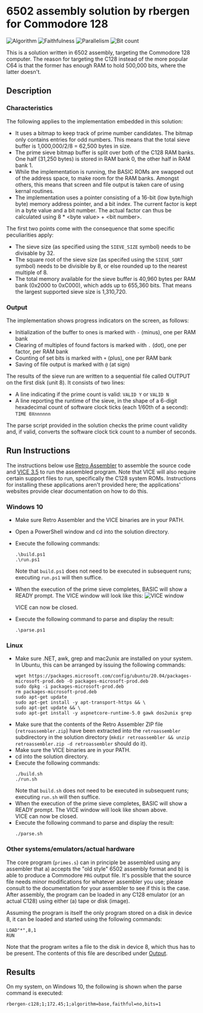 # 6502 assembly solution by rbergen for Commodore 128

![Algorithm](https://img.shields.io/badge/Algorithm-base-green)
![Faithfulness](https://img.shields.io/badge/Faithful-no-yellowgreen)
![Parallelism](https://img.shields.io/badge/Parallel-no-green)
![Bit count](https://img.shields.io/badge/Bits-1-green)

This is a solution written in 6502 assembly, targeting the Commodore 128 computer. The reason for targeting the C128 instead of the more popular C64 is that the former has enough RAM to hold 500,000 bits, where the latter doesn't.

## Description
### Characteristics
The following applies to the implementation embedded in this solution:
- It uses a bitmap to keep track of prime number candidates. The bitmap only contains entries for odd numbers. This means that the total sieve buffer is 1,000,000/2/8 = 62,500 bytes in size.
- The prime sieve bitmap buffer is split over both of the C128 RAM banks. One half (31,250 bytes) is stored in RAM bank 0, the other half in RAM bank 1.
- While the implementation is running, the BASIC ROMs are swapped out of the address space, to make room for the RAM banks. Amongst others, this means that screen and file output is taken care of using kernal routines.
- The implementation uses a pointer consisting of a 16-bit (low byte/high byte) memory address pointer, and a bit index. The current factor is kept in a byte value and a bit number. The actual factor can thus be calculated using 8 * &lt;byte value&gt; + &lt;bit number&gt;. 

The first two points come with the consequence that some specific peculiarities apply:
- The sieve size (as specified using the `SIEVE_SIZE` symbol) needs to be divisable by 32.
- The square root of the sieve size (as specifed using the `SIEVE_SQRT` symbol) needs to be divisible by 8, or else rounded up to the nearest multiple of 8.
- The total memory available for the sieve buffer is 40,960 bytes per RAM bank (0x2000 to 0xC000), which adds up to 655,360 bits. That means the largest supported sieve size is 1,310,720.

### Output
The implementation shows progress indicators on the screen, as follows:
- Initialization of the buffer to ones is marked with `-` (minus), one per RAM bank
- Clearing of multiples of found factors is marked with `.` (dot), one per factor, per RAM bank
- Counting of set bits is marked with `+` (plus), one per RAM bank
- Saving of file output is marked with `@` (at sign)

The results of the sieve run are written to a sequential file called OUTPUT on the first disk (unit 8). It consists of two lines:
- A line indicating if the prime count is valid: `VALID Y` or `VALID N`
- A line reporting the runtime of the sieve, in the shape of a 6-digit hexadecimal count of software clock ticks (each 1/60th of a second): `TIME 0Xnnnnnn`

The parse script provided in the solution checks the prime count validity and, if valid, converts the software clock tick count to a number of seconds.

## Run Instructions
The instructions below use [Retro Assembler](https://enginedesigns.net/retroassembler) to assemble the source code and [VICE 3.5](https://vice-emu.sourceforge.io/) to run the assembled program. Note that VICE will also require certain support files to run, specifically the C128 system ROMs.
Instructions for installing these applications aren't provided here; the applications' websites provide clear documentation on how to do this.

### Windows 10
- Make sure Retro Assembler and the VICE binaries are in your PATH.
- Open a PowerShell window and cd into the solution directory.
- Execute the following commands:
  ```
  .\build.ps1
  .\run.ps1
  ```
  Note that `build.ps1` does not need to be executed in subsequent runs; executing `run.ps1` will then suffice.
- When the execution of the prime sieve completes, BASIC will show a READY prompt. The VICE window will look like this:
  ![VICE window](https://i.ibb.co/f9F5bJv/c128primes.png)

  VICE can now be closed.
- Execute the following command to parse and display the result:
  ```
  .\parse.ps1
  ```

### Linux
- Make sure .NET, awk, grep and mac2unix are installed on your system. In Ubuntu, this can be arranged by issuing the following commands:
  ```
  wget https://packages.microsoft.com/config/ubuntu/20.04/packages-microsoft-prod.deb -O packages-microsoft-prod.deb
  sudo dpkg -i packages-microsoft-prod.deb
  rm packages-microsoft-prod.deb
  sudo apt-get update
  sudo apt-get install -y apt-transport-https && \
  sudo apt-get update && \
  sudo apt-get install -y aspnetcore-runtime-5.0 gawk dos2unix grep
  ```
- Make sure that the contents of the Retro Assembler ZIP file (`retroassembler.zip`) have been extracted into the `retroassembler` subdirectory in the solution directory (`mkdir retroassembler && unzip retroassembler.zip -d retroassembler` should do it).
- Make sure the VICE binaries are in your PATH.
- cd into the solution directory.
- Execute the following commands:
  ```
  ./build.sh
  ./run.sh
  ```
  Note that `build.sh` does not need to be executed in subsequent runs; executing `run.sh` will then suffice.
- When the execution of the prime sieve completes, BASIC will show a READY prompt. The VICE window will look like shown above. <br/>
  VICE can now be closed.
- Execute the following command to parse and display the result:
  ```
  ./parse.sh
  ```

### Other systems/emulators/actual hardware
The core program (`primes.s`) can in principle be assembled using any assembler that a) accepts the "old style" 6502 assembly format and b) is able to produce a Commodore `PRG` output file. It's possible that the source file needs minor modifications for whatever assembler you use; please consult to the documentation for your assembler to see if this is the case.
After assembly, the program can be loaded in any C128 emulator (or an actual C128) using either (a) tape or disk (image). 

Assuming the program is itself the only program stored on a disk in device 8, it can be loaded and started using the following commands:
```
LOAD"*",8,1
RUN
```

Note that the program writes a file to the disk in device 8, which thus has to be present. The contents of this file are described under [Output](#output).

## Results
On my system, on Windows 10, the following is shown when the parse command is executed:
```
rbergen-c128;1;172.45;1;algorithm=base,faithful=no,bits=1
```
